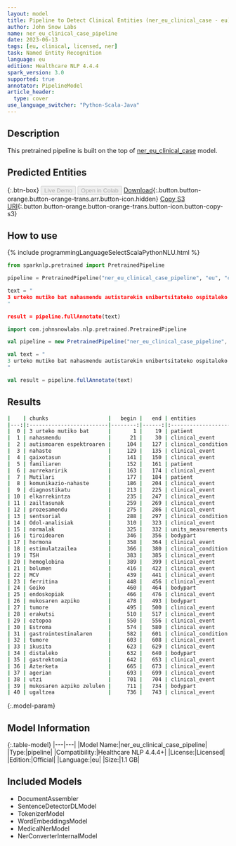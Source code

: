 ```yaml
---
layout: model
title: Pipeline to Detect Clinical Entities (ner_eu_clinical_case - eu)
author: John Snow Labs
name: ner_eu_clinical_case_pipeline
date: 2023-06-13
tags: [eu, clinical, licensed, ner]
task: Named Entity Recognition
language: eu
edition: Healthcare NLP 4.4.4
spark_version: 3.0
supported: true
annotator: PipelineModel
article_header:
  type: cover
use_language_switcher: "Python-Scala-Java"
---
```


## Description

This pretrained pipeline is built on the top of [ner_eu_clinical_case](https://nlp.johnsnowlabs.com/2023/02/02/ner_eu_clinical_case_eu.html) model.

## Predicted Entities



{:.btn-box}
<button class="button button-orange" disabled>Live Demo</button>
<button class="button button-orange" disabled>Open in Colab</button>
[Download](https://s3.amazonaws.com/auxdata.johnsnowlabs.com/clinical/models/ner_eu_clinical_case_pipeline_eu_4.4.4_3.0_1686653137279.zip){:.button.button-orange.button-orange-trans.arr.button-icon.hidden}
[Copy S3 URI](s3://auxdata.johnsnowlabs.com/clinical/models/ner_eu_clinical_case_pipeline_eu_4.4.4_3.0_1686653137279.zip){:.button.button-orange.button-orange-trans.button-icon.button-copy-s3}

## How to use

<div class="tabs-box" markdown="1">
{% include programmingLanguageSelectScalaPythonNLU.html %}

```python
from sparknlp.pretrained import PretrainedPipeline

pipeline = PretrainedPipeline("ner_eu_clinical_case_pipeline", "eu", "clinical/models")

text = "
3 urteko mutiko bat nahasmendu autistarekin unibertsitateko ospitaleko A pediatriako ospitalean. Ez du autismoaren espektroaren nahaste edo gaixotasun familiaren aurrekaririk. Mutilari komunikazio-nahaste larria diagnostikatu zioten, elkarrekintza sozialeko zailtasunak eta prozesamendu sentsorial atzeratua. Odol-analisiak normalak izan ziren (tiroidearen hormona estimulatzailea (TSH), hemoglobina, batez besteko bolumen corpuskularra (MCV) eta ferritina). Goiko endoskopiak mukosaren azpiko tumore bat ere erakutsi zuen, urdail-irteeren guztizko oztopoa eragiten zuena. Estroma gastrointestinalaren tumore baten susmoa ikusita, distaleko gastrektomia egin zen. Azterketa histopatologikoak agerian utzi zuen mukosaren azpiko zelulen ugaltzea.
"

result = pipeline.fullAnnotate(text)
```
```scala
import com.johnsnowlabs.nlp.pretrained.PretrainedPipeline

val pipeline = new PretrainedPipeline("ner_eu_clinical_case_pipeline", "eu", "clinical/models")

val text = "
3 urteko mutiko bat nahasmendu autistarekin unibertsitateko ospitaleko A pediatriako ospitalean. Ez du autismoaren espektroaren nahaste edo gaixotasun familiaren aurrekaririk. Mutilari komunikazio-nahaste larria diagnostikatu zioten, elkarrekintza sozialeko zailtasunak eta prozesamendu sentsorial atzeratua. Odol-analisiak normalak izan ziren (tiroidearen hormona estimulatzailea (TSH), hemoglobina, batez besteko bolumen corpuskularra (MCV) eta ferritina). Goiko endoskopiak mukosaren azpiko tumore bat ere erakutsi zuen, urdail-irteeren guztizko oztopoa eragiten zuena. Estroma gastrointestinalaren tumore baten susmoa ikusita, distaleko gastrektomia egin zen. Azterketa histopatologikoak agerian utzi zuen mukosaren azpiko zelulen ugaltzea.
"

val result = pipeline.fullAnnotate(text)
```
</div>



## Results

```bash
|    | chunks                   |   begin |   end | entities           |   confidence |
|---:|:-------------------------|--------:|------:|:-------------------|-------------:|
|  0 | 3 urteko mutiko bat      |       1 |    19 | patient            |     0.813975 |
|  1 | nahasmendu               |      21 |    30 | clinical_event     |     0.9848   |
|  2 | autismoaren espektroaren |     104 |   127 | clinical_condition |     0.344    |
|  3 | nahaste                  |     129 |   135 | clinical_event     |     0.996    |
|  4 | gaixotasun               |     141 |   150 | clinical_event     |     0.9839   |
|  5 | familiaren               |     152 |   161 | patient            |     0.8834   |
|  6 | aurrekaririk             |     163 |   174 | clinical_event     |     0.8742   |
|  7 | Mutilari                 |     177 |   184 | patient            |     0.9477   |
|  8 | komunikazio-nahaste      |     186 |   204 | clinical_event     |     0.8647   |
|  9 | diagnostikatu            |     213 |   225 | clinical_event     |     0.9969   |
| 10 | elkarrekintza            |     235 |   247 | clinical_event     |     0.9828   |
| 11 | zailtasunak              |     259 |   269 | clinical_event     |     0.9897   |
| 12 | prozesamendu             |     275 |   286 | clinical_event     |     0.9927   |
| 13 | sentsorial               |     288 |   297 | clinical_condition |     0.7912   |
| 14 | Odol-analisiak           |     310 |   323 | clinical_event     |     0.9992   |
| 15 | normalak                 |     325 |   332 | units_measurements |     0.7265   |
| 16 | tiroidearen              |     346 |   356 | bodypart           |     0.9718   |
| 17 | hormona                  |     358 |   364 | clinical_event     |     0.9904   |
| 18 | estimulatzailea          |     366 |   380 | clinical_condition |     0.6005   |
| 19 | TSH                      |     383 |   385 | clinical_event     |     0.9976   |
| 20 | hemoglobina              |     389 |   399 | clinical_event     |     0.9936   |
| 21 | bolumen                  |     416 |   422 | clinical_event     |     0.735    |
| 22 | MCV                      |     439 |   441 | clinical_event     |     0.9933   |
| 23 | ferritina                |     448 |   456 | clinical_event     |     0.4228   |
| 24 | Goiko                    |     460 |   464 | bodypart           |     0.9564   |
| 25 | endoskopiak              |     466 |   476 | clinical_event     |     0.9082   |
| 26 | mukosaren azpiko         |     478 |   493 | bodypart           |     0.5929   |
| 27 | tumore                   |     495 |   500 | clinical_event     |     0.998    |
| 28 | erakutsi                 |     510 |   517 | clinical_event     |     0.9963   |
| 29 | oztopoa                  |     550 |   556 | clinical_event     |     0.9964   |
| 30 | Estroma                  |     574 |   580 | clinical_event     |     0.884    |
| 31 | gastrointestinalaren     |     582 |   601 | clinical_condition |     0.3525   |
| 32 | tumore                   |     603 |   608 | clinical_event     |     0.9896   |
| 33 | ikusita                  |     623 |   629 | clinical_event     |     0.9873   |
| 34 | distaleko                |     632 |   640 | bodypart           |     0.7425   |
| 35 | gastrektomia             |     642 |   653 | clinical_event     |     0.9986   |
| 36 | Azterketa                |     665 |   673 | clinical_event     |     0.9517   |
| 37 | agerian                  |     693 |   699 | clinical_event     |     0.9842   |
| 38 | utzi                     |     701 |   704 | clinical_event     |     0.925    |
| 39 | mukosaren azpiko zelulen |     711 |   734 | bodypart           |     0.754933 |
| 40 | ugaltzea                 |     736 |   743 | clinical_event     |     0.9989   |
```

{:.model-param}
## Model Information

{:.table-model}
|---|---|
|Model Name:|ner_eu_clinical_case_pipeline|
|Type:|pipeline|
|Compatibility:|Healthcare NLP 4.4.4+|
|License:|Licensed|
|Edition:|Official|
|Language:|eu|
|Size:|1.1 GB|

## Included Models

- DocumentAssembler
- SentenceDetectorDLModel
- TokenizerModel
- WordEmbeddingsModel
- MedicalNerModel
- NerConverterInternalModel